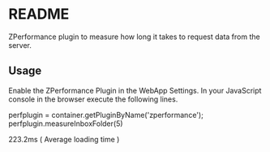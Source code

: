 # README

ZPerformance plugin to measure how long it takes to request data from the server.

Usage
-----

Enable the ZPerformance Plugin in the WebApp Settings. In your JavaScript console in the browser execute the following lines.

perfplugin = container.getPluginByName('zperformance');
perfplugin.measureInboxFolder(5)

223.2ms ( Average loading time )


